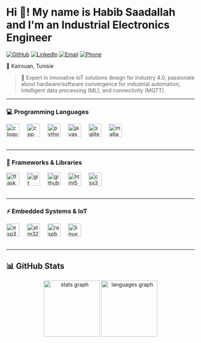 # Hi 👋! My name is Habib Saadallah and I'm an Industrial Electronics Engineer
[![GitHub](https://img.shields.io/badge/GitHub-Hbib316-181717?style=flat&logo=github)](https://github.com/Hbib316)
[![LinkedIn](https://img.shields.io/badge/LinkedIn-habib--saadallah-0077B5?style=flat&logo=linkedin)](https://www.linkedin.com/in/habib-saadallah-669664260?utm_source=share&utm_campaign=share_via&utm_content=profile&utm_medium=ios_app)
[![Email](https://img.shields.io/badge/Email-habibsaadallah2@gmail.com-D14836?style=flat&logo=gmail)](mailto:habibsaadallah2@gmail.com)
[![Phone](https://img.shields.io/badge/Phone-%2B216%2022869802-25D366?style=flat&logo=phone)](tel:+21622869802)

📍 Kairouan, Tunisie

> 🚀 Expert in innovative IoT solutions design for Industry 4.0, passionate about hardware/software convergence for industrial automation, intelligent data processing (ML), and connectivity (MQTT).

---

### 💻 Programming Languages


<div align="left">
  <img src="https://cdn.jsdelivr.net/gh/devicons/devicon/icons/c/c-original.svg" height="35" alt="c logo" />
  <img width="12" />
  <img src="https://cdn.jsdelivr.net/gh/devicons/devicon/icons/cplusplus/cplusplus-original.svg" height="35" alt="cpp logo" />
  <img width="12" />
  <img src="https://cdn.jsdelivr.net/gh/devicons/devicon/icons/python/python-original.svg" height="35" alt="python logo" />
  <img width="12" />
  <img src="https://cdn.jsdelivr.net/gh/devicons/devicon/icons/javascript/javascript-original.svg" height="35" alt="javascript logo" />
  <img width="12" />
  <img src="https://cdn.jsdelivr.net/gh/devicons/devicon/icons/sqlite/sqlite-original.svg" height="35" alt="sqlite logo" />
  <img width="12" />
  <img src="https://cdn.jsdelivr.net/gh/devicons/devicon/icons/matlab/matlab-original.svg" height="35" alt="matlab logo" />
</div>

<br clear="both">

---

### 🔧 Frameworks & Libraries


<div align="left">
  <img src="https://cdn.jsdelivr.net/gh/devicons/devicon/icons/flask/flask-original.svg" height="35" alt="flask logo" />
  <img width="12" />
  <img src="https://cdn.jsdelivr.net/gh/devicons/devicon/icons/git/git-original.svg" height="35" alt="git logo" />
  <img width="12" />
  <img src="https://cdn.jsdelivr.net/gh/devicons/devicon/icons/github/github-original.svg" height="35" alt="github logo" />
  <img width="12" />
  <img src="https://cdn.jsdelivr.net/gh/devicons/devicon/icons/html5/html5-original.svg" height="35" alt="html5 logo" />
  <img width="12" />
  <img src="https://cdn.jsdelivr.net/gh/devicons/devicon/icons/css3/css3-original.svg" height="35" alt="css3 logo" />
</div>

<br clear="both">

---

### ⚡ Embedded Systems & IoT

<div align="left">
  <img src="https://img.shields.io/badge/ESP32-E7352C?style=flat&logo=espressif&logoColor=white" height="35" alt="esp32 logo" />
  <img width="12" />
  <img src="https://img.shields.io/badge/STM32-03234B?style=flat&logo=stmicroelectronics&logoColor=white" height="35" alt="stm32 logo" />
  <img width="12" />
  <img src="https://cdn.jsdelivr.net/gh/devicons/devicon/icons/raspberrypi/raspberrypi-original.svg" height="35" alt="raspberry pi logo" />
  <img width="12" />
  <img src="https://cdn.jsdelivr.net/gh/devicons/devicon/icons/linux/linux-original.svg" height="35" alt="linux logo" />
</div>

<br clear="both">

---

## 📊 GitHub Stats
<div align="center">
  <img src="https://github-readme-stats.vercel.app/api?username=Hbib316&hide_title=false&hide_rank=false&show_icons=true&include_all_commits=true&count_private=true&disable_animations=false&theme=tokyonight&locale=en&hide_border=false" height="150" alt="stats graph"  />
  <img src="https://github-readme-stats.vercel.app/api/top-langs?username=Hbib316&locale=en&hide_title=false&layout=compact&card_width=320&langs_count=8&theme=tokyonight&hide_border=false" height="150" alt="languages graph"  />
</div>

